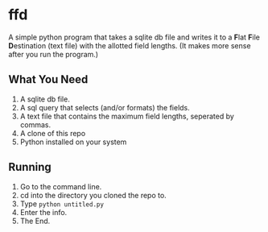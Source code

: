 # ffd
A simple python program that takes a sqlite db file and writes it to a <b>F</b>lat <b>F</b>ile <b>D</b>estination (text file) with the allotted field lengths.
(It makes more sense after you run the program.)


## What You Need
1. A sqlite db file.
2. A sql query that selects (and/or formats) the fields.
3. A text file that contains the maximum field lengths, seperated by commas.
4. A clone of this repo
5. Python installed on your system

## Running
1. Go to the command line.
2. cd into the directory you cloned the repo to.
3. Type ```python untitled.py```
4. Enter the info.
5. The End.
